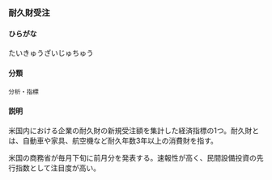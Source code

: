 <div style="display:none;">

## [あ行](securities-terms?id=あ行)
## [か行](securities-terms?id=か行)
## [さ行](securities-terms?id=さ行)
## [た行](securities-terms?id=た行)

</div>

### 耐久財受注

#### ひらがな

たいきゅうざいじゅちゅう

#### 分類

`分析・指標`

#### 説明

米国内における企業の耐久財の新規受注額を集計した経済指標の1つ。耐久財とは、自動車や家具、航空機など耐久年数3年以上の消費財を指す。
 
米国の商務省が毎月下旬に前月分を発表する。速報性が高く、民間設備投資の先行指数として注目度が高い。

<div style="display:none;">

## [な行](securities-terms?id=な行)
## [は行](securities-terms?id=は行)
## [ま行](securities-terms?id=ま行)
## [や行](securities-terms?id=や行)
## [ら行](securities-terms?id=ら行)
## [わ行](securities-terms?id=わ行)
## [英数字・記号](securities-terms?id=英数字・記号)

</div>

